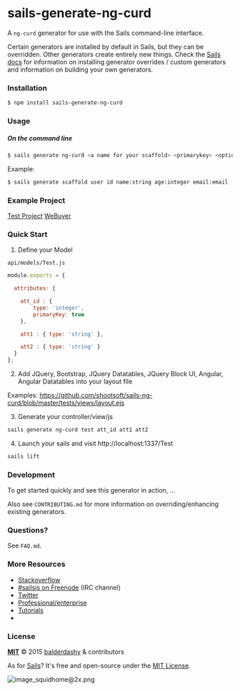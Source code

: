 # sails-generate-ng-curd

A `ng-curd` generator for use with the Sails command-line interface.

Certain generators are installed by default in Sails, but they can be overridden.  Other generators create entirely new things.  Check the [Sails docs](http://sailsjs.org/#!documentation) for information on installing generator overrides / custom generators and information on building your own generators.



### Installation

```sh
$ npm install sails-generate-ng-curd
```


### Usage

##### On the command line

```sh
$ sails generate ng-curd <a name for your scaffold> <primarykey> <optional: attributename:attributetype> <optional: --force>
```

Example:

```sh
$ sails generate scaffold user id name:string age:integer email:email
```

### Example Project

[Test Project](https://github.com/shootsoft/sails-ng-curd/tree/master/tests)
[WeBuyer](https://github.com/shootsoft/webuyer)

### Quick Start

1. Define your Model

`api/models/Test.js`

```javascript
module.exports = {

  attributes: {

    att_id : {     
    	type: 'integer',
        primaryKey: true 
    },

    att1 : { type: 'string' },

    att2 : { type: 'string' }
  }
};
```

2. Add JQuery, Bootstrap, JQuery Datatables, JQuery Block UI, Angular, Angular Datatables into your layout file 

Examples: https://github.com/shootsoft/sails-ng-curd/blob/master/tests/views/layout.ejs


3. Generate your controller/view/js

```sh
sails generate ng-curd test att_id att1 att2
```

4. Launch your sails and visit http://localhost:1337/Test
```sh
sails lift
```


### Development

To get started quickly and see this generator in action, ...

Also see `CONTRIBUTING.md` for more information on overriding/enhancing existing generators.



### Questions?

See `FAQ.md`.



### More Resources

- [Stackoverflow](http://stackoverflow.com/questions/tagged/sails.js)
- [#sailsjs on Freenode](http://webchat.freenode.net/) (IRC channel)
- [Twitter](https://twitter.com/sailsjs)
- [Professional/enterprise](https://github.com/balderdashy/sails-docs/blob/master/FAQ.md#are-there-professional-support-options)
- [Tutorials](https://github.com/balderdashy/sails-docs/blob/master/FAQ.md#where-do-i-get-help)
- <a href="http://sailsjs.org" target="_blank" title="Node.js framework for building realtime APIs."></a>


### License

**[MIT](./LICENSE)**
&copy; 2015 [balderdashy](http://github.com/balderdashy) & contributors

As for [Sails](http://sailsjs.org)?  It's free and open-source under the [MIT License](http://sails.mit-license.org/).

![image_squidhome@2x.png](http://i.imgur.com/RIvu9.png)
